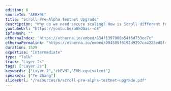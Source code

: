 ```yaml
---
edition: 6
sourceId: "AE8X9L"
title: "Scroll Pre-Alpha Testnet Upgrade"
description: "Why do we need secure scaling? How is Scroll different from existing zkRollups? What can Scroll bring to users and developers? In this 20-minute session, we will introduce the design, principles, and the whole workflow of zkEVM, demonstrate our bytecode-level compatible zkEVM on testnet, and show you how easy it is for developers to deploy smart contracts on it."
youtubeUrl: "https://youtu.be/a6kOGas--dE"
ipfsHash: ""
ethernaIndex: "https://etherna.io/embed/634f1397080a54f6d733ee7c"
ethernaPermalink: "https://etherna.io/embed/094589f6192d9297ca4223ed8f4e9c1ebe8352fb170cef2bbc6eeccb476d5a9b"
duration: 1529
expertise: "Intermediate"
type: "Talk"
track: "Layer 2s"
tags: ["Layer 2s"]
keywords: ["Layer 2","zkEVM","EVM-equivalent"]
speakers: ["Ye Zhang"]
slidesUrl: "/resources/6/scroll-pre-alpha-testnet-upgrade.pdf"
---
```

